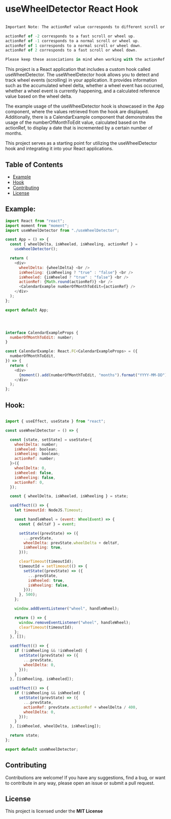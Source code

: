 # useWheelDetector React Hook

```js

Important Note: The actionRef value corresponds to different scroll or wheel actions as follows:

actionRef of -2 corresponds to a fast scroll or wheel up.
actionRef of -1 corresponds to a normal scroll or wheel up.
actionRef of 1 corresponds to a normal scroll or wheel down.
actionRef of 2 corresponds to a fast scroll or wheel down.

Please keep these associations in mind when working with the actionRef value.

```


This project is a React application that includes a custom hook called useWheelDetector. The useWheelDetector hook allows you to detect and track wheel events (scrolling) in your application. It provides information such as the accumulated wheel delta, whether a wheel event has occurred, whether a wheel event is currently happening, and a calculated reference value based on the wheel delta.

The example usage of the useWheelDetector hook is showcased in the App component, where the values retrieved from the hook are displayed. Additionally, there is a CalendarExample component that demonstrates the usage of the numberOfMonthToEdit value, calculated based on the actionRef, to display a date that is incremented by a certain number of months.

This project serves as a starting point for utilizing the useWheelDetector hook and integrating it into your React applications.



## Table of Contents

- [Example](#example)
- [Hook](#hook)
- [Contributing](#contributing)
- [License](#license)

## Example:


```javascript
import React from "react";
import moment from "moment";
import useWheelDetector from "./useWheelDetector";

const App = () => {
  const { wheelDelta, isWheeled, isWheeling, actionRef } =
    useWheelDetector();

  return (
    <div>
      wheelDelta: {wheelDelta} <br />
      isWheeling: {isWheeling ? "true" : "false"} <br />
      isWheeled: {isWheeled ? "true" : "false"} <br />
      actionRef: {Math.round(actionRef)} <br />
      <CalendarExample numberOfMonthToEdit={actionRef} />
    </div>
  );
};

export default App;




interface CalendarExampleProps {
  numberOfMonthToEdit: number;
}

const CalendarExample: React.FC<CalendarExampleProps> = ({
  numberOfMonthToEdit,
}) => {
  return (
    <div>
      {moment().add(numberOfMonthToEdit, "months").format("YYYY-MM-DD")}
    </div>
  );
};
```

## Hook:

```javascript

import { useEffect, useState } from "react";

const useWheelDetector = () => {

  const [state, setState] = useState<{
    wheelDelta: number;
    isWheeled: boolean;
    isWheeling: boolean;
    actionRef: number;
  }>({
    wheelDelta: 0,
    isWheeled: false,
    isWheeling: false,
    actionRef: 0,
  });

  const { wheelDelta, isWheeled, isWheeling } = state;

  useEffect(() => {
    let timeoutId: NodeJS.Timeout;

    const handleWheel = (event: WheelEvent) => {
      const { deltaY } = event;

      setState((prevState) => ({
        ...prevState,
        wheelDelta: prevState.wheelDelta + deltaY,
        isWheeling: true,
      }));

      clearTimeout(timeoutId);
      timeoutId = setTimeout(() => {
        setState((prevState) => ({
          ...prevState,
          isWheeled: true,
          isWheeling: false,
        }));
      }, 500);
    };

    window.addEventListener("wheel", handleWheel);

    return () => {
      window.removeEventListener("wheel", handleWheel);
      clearTimeout(timeoutId);
    };
  }, []);

  useEffect(() => {
    if (!isWheeling && !isWheeled) {
      setState((prevState) => ({
        ...prevState,
        wheelDelta: 0,
      }));
    }
  }, [isWheeling, isWheeled]);

  useEffect(() => {
    if (!isWheeling && isWheeled) {
      setState((prevState) => ({
        ...prevState,
        actionRef: prevState.actionRef + wheelDelta / 400,
        wheelDelta: 0,
      }));
    }
  }, [isWheeled, wheelDelta, isWheeling]);

  return state;
};

export default useWheelDetector;

```


## Contributing

Contributions are welcome! If you have any suggestions, find a bug, or want to contribute in any way, please open an issue or submit a pull request.

## License

This project is licensed under the **MIT License**
